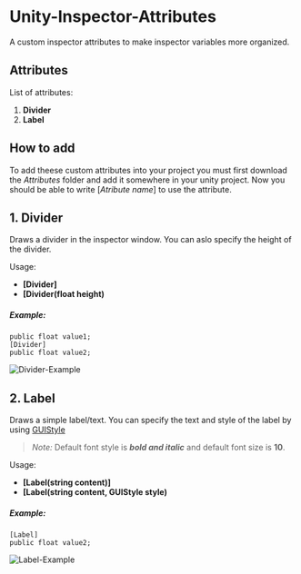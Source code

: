 # Unity-Inspector-Attributes

A custom inspector attributes to make inspector variables more organized. 

## Attributes

List of attributes:
1. **Divider**
2. **Label**

## How to add
To add theese custom attributes into your project you must first download the *Attributes* folder and add it somewhere in your unity project. Now you should be able to write [*Atribute name*] to use the attribute. 

## 1. Divider
Draws a divider in the inspector window. You can aslo specify the height of the divider.

Usage:

- **[Divider]**
- **[Divider(float height)**

##### Example:
```
public float value1;
[Divider]
public float value2;
```
![Divider-Example](https://user-images.githubusercontent.com/78659109/160275364-9580e6f7-b39a-46b5-a949-a6f4dba63edb.png)

## 2. Label
Draws a simple label/text. You can specify the text and style of the label by using [GUIStyle](https://docs.unity3d.com/ScriptReference/GUIStyle.html)
>*Note:* Default font style is ***bold and italic*** and default font size is **10**.

Usage:

- **[Label(string content)]**
- **[Label(string content, GUIStyle style)**

##### Example:
```
[Label]
public float value2;
```

![Label-Example](https://user-images.githubusercontent.com/78659109/160278404-22eb3073-e1c7-417f-bdbe-3206ab344029.png)
